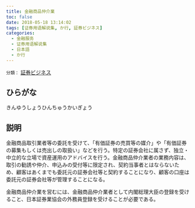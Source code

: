 ```yaml
---
title: 金融商品仲介業
toc: false
date: 2018-05-18 13:14:02
tags: [证券用语解说集, か行, 証券ビジネス]
categories:
  - 金融服务
  - 证券用语解说集
  - 日本語
  - か行
---
```


`分類：` [証券ビジネス](/tags/証券ビジネス/)

## ひらがな

きんゆうしょうひんちゅうかいぎょう

## 説明

金融商品取引業者等の委託を受けて、「有価証券の売買等の媒介」や「有価証券の募集もしくは売出しの取扱い」などを行う。特定の証券会社に属さず、独立・中立的な立場で資産運用のアドバイスを行う。金融商品仲介業者の業務内容は、取引の勧誘や仲介、申込みの受付等に限定され、契約当事者とはならないため、顧客はあくまでも委託元の証券会社等と契約することになり、顧客の口座は委託元の証券会社等が管理することになる。

金融商品仲介業を営むには、金融商品仲介業者として内閣総理大臣の登録を受けること、日本証券業協会の外務員登録を受けることが必要である。
